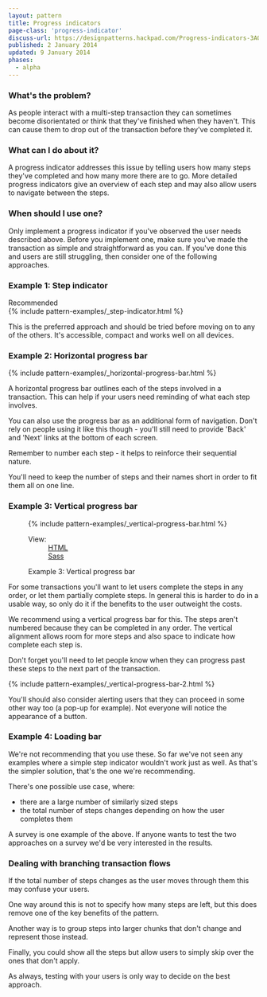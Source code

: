 ```yaml
---
layout: pattern
title: Progress indicators
page-class: 'progress-indicator'
discuss-url: https://designpatterns.hackpad.com/Progress-indicators-3AOrLoia9Us
published: 2 January 2014
updated: 9 January 2014
phases:
  - alpha
---
```



### What's the problem?

As people interact with a multi-step transaction they can sometimes become disorientated or think that they've finished when they haven't. This can cause them to drop out of the transaction before they've completed it.

### What can I do about it?

A progress indicator addresses this issue by telling users how many steps they've completed and how many more there are to go. More detailed progress indicators give an overview of each step and may also allow users to navigate between the steps.

### When should I use one?

Only implement a progress indicator if you've observed the user needs described above. Before you implement one, make sure you've made the transaction as simple and straightforward as you can. If you've done this and users are still struggling, then consider one of the following approaches.


### Example 1: Step indicator

<div class="pattern-example">
	<div class="ribbon">Recommended</div>
	{% include pattern-examples/_step-indicator.html %}
</div>

This is the preferred approach and should be tried before moving on to any of the others. It's accessible, compact and works well on all devices.


### Example 2: Horizontal progress bar

<div class="pattern-example">
	{% include pattern-examples/_horizontal-progress-bar.html %}
</div>

A horizontal progress bar outlines each of the steps involved in a transaction. This can help if your users need reminding of what each step involves. 

You can also use the progress bar as an additional form of navigation. Don't rely on people using it like this though - you'll still need to provide 'Back' and 'Next' links at the bottom of each screen.

Remember to number each step - it helps to reinforce their sequential nature.

You'll need to keep the number of steps and their names short in order to fit them all on one line.


### Example 3: Vertical progress bar

<figure class="pattern-example">
	{% include pattern-examples/_vertical-progress-bar.html %}
	<figcaption>
		<dl class="code-links">
			<dt>View:</dt>
			<dd><a href="https://github.com/alphagov/design-patterns/blob/gh-pages/_includes/pattern-examples/_vertical-progress-bar.html">HTML</a></dd>
			<dd><a href="https://github.com/alphagov/design-patterns/blob/gh-pages/patterns/assets/sass/helpers/_progress-indicator.scss">Sass</a></dd>
		</dl>
		Example 3: Vertical progress bar
	</figcaption>
</figure>

For some transactions you'll want to let users complete the steps in any order, or let them partially complete steps. In general this is harder to do in a usable way, so only do it if the benefits to the user outweight the costs.

We recommend using a vertical progress bar for this. The steps aren't numbered because they can be completed in any order. The vertical alignment allows room for more steps and also space to indicate how complete each step is.

Don't forget you'll need to let people know when they can progress past these steps to the next part of the transaction.

<div class="pattern-example">
	{% include pattern-examples/_vertical-progress-bar-2.html %}
</div>

You'll should also consider alerting users that they can proceed in some other way too (a pop-up for example). Not everyone will notice the appearance of a button.


### Example 4: Loading bar

We're not recommending that you use these. So far we've not seen any examples where a simple step indicator wouldn't work just as well. As that's the simpler solution, that's the one we're recommending.

There's one possible use case, where:

* there are a large number of similarly sized steps
* the total number of steps changes depending on how the user completes them

A survey is one example of the above. If anyone wants to test the two approaches on a survey we'd be very interested in the results.


### Dealing with branching transaction flows

If the total number of steps changes as the user moves through them this may confuse your users.

One way around this is not to specify how many steps are left, but this does remove one of the key benefits of the pattern.

Another way is to group steps into larger chunks that don't change and represent those instead.

Finally, you could show all the steps but allow users to simply skip over the ones that don't apply.

As always, testing with your users is only way to decide on the best approach.


